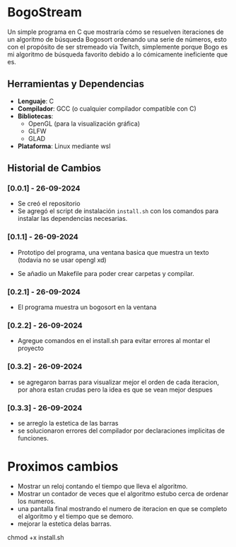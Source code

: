 # BogoStream

Un simple programa en C que mostraría cómo se resuelven iteraciones de un algoritmo de búsqueda Bogosort ordenando una serie de números, esto con el propósito de ser stremeado vía Twitch, simplemente porque Bogo es mi algoritmo de búsqueda favorito debido a lo cómicamente ineficiente que es.

## Herramientas y Dependencias
- **Lenguaje**: C
- **Compilador**: GCC (o cualquier compilador compatible con C)
- **Bibliotecas**:
  - OpenGL (para la visualización gráfica)
  - GLFW 
  - GLAD 
- **Plataforma**: Linux mediante wsl


## Historial de Cambios

### [0.0.1] - 26-09-2024
- Se creó el repositorio
- Se agregó el script de instalación `install.sh` con los comandos para instalar las dependencias necesarias.


### [0.1.1] - 26-09-2024

- Prototipo del programa, una ventana basica que muestra un texto (todavia no se usar opengl xd) 

- Se añadio un Makefile para poder crear carpetas y compilar.


### [0.2.1] - 26-09-2024

- El programa muestra un bogosort en la ventana

### [0.2.2] - 26-09-2024

- Agregue comandos en el install.sh para evitar errores al montar el proyecto

### [0.3.2] - 26-09-2024

- se agregaron barras para visualizar mejor el orden de cada iteracion, por ahora estan crudas pero la idea es que se vean mejor despues

### [0.3.3] - 26-09-2024

- se arreglo la estetica de las barras
- se solucionaron errores del compilador por declaraciones implicitas de funciones.

# Proximos cambios

- Mostrar un reloj contando el tiempo que lleva el algoritmo.
- Mostrar un contador de veces que el algoritmo estubo cerca de ordenar los numeros.
- una pantalla final mostrando el numero de iteracion en que se completo el algoritmo y el tiempo que se demoro.
- mejorar la estetica delas barras. <listo>
  




chmod +x install.sh

